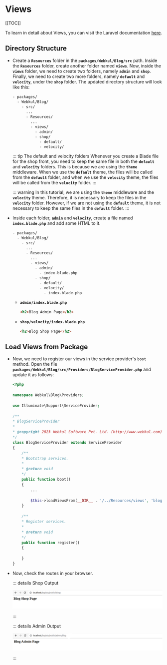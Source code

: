 # Views

[[TOC]]

To learn in detail about Views, you can visit the Laravel documentation [here](https://laravel.com/docs/10.x/views).

## Directory Structure

- Create a **`Resources`** folder in the **`packages/Webkul/Blog/src`** path. Inside the **`Resources`** folder, create another folder named **`views`**. Now, inside the **`views`** folder, we need to create two folders, namely **`admin`** and **`shop`**. Finally, we need to create two more folders, namely **`default`** and **`velocity`**, under the **`shop`** folder. The updated directory structure will look like this:

  ```
  - packages/
    - Webkul/Blog/
      - src/
        ...
        - Resources/
          ...
          - views/
            - admin/
            - shop/
              - default/
              - velocity/
  ```

  ::: tip The default and velocity folders
  Whenever you create a Blade file for the shop front, you need to keep the same file in both the **`default`** and **`velocity`** folders. This is because we are using the **`theme`** middleware. When we use the **`default`** theme, the files will be called from the **`default`** folder, and when we use the **`velocity`** theme, the files will be called from the **`velocity`** folder.
  :::

  ::: warning
  In this tutorial, we are using the **`theme`** middleware and the **`velocity`** theme. Therefore, it is necessary to keep the files in the **`velocity`** folder. However, if we are not using the **`default`** theme, it is not necessary to keep the same files in the **`default`** folder.
  :::

- Inside each folder, **`admin`** and **`velocity`**, create a file named **`index.blade.php`** and add some HTML to it.

  ```
  - packages/
    - Webkul/Blog/
      - src/
        ...
        - Resources/
          ...
          - views/
            - admin/
              - index.blade.php
            - shop/
              - default/
              - velocity/
                - index.blade.php
  ```

  - **`admin/index.blade.php`**

    ```html
    <h2>Blog Admin Page</h2>
    ```

  - **`shop/velocity/index.blade.php`**

    ```html
    <h2>Blog Shop Page</h2>
    ```

## Load Views from Package

- Now, we need to register our views in the service provider's `boot` method. Open the file **`packages/Webkul/Blog/src/Providers/BlogServiceProvider.php`** and update it as follows:

  ```php
  <?php

  namespace Webkul\Blog\Providers;

  use Illuminate\Support\ServiceProvider;

  /**
  * BlogServiceProvider
  *
  * @copyright 2023 Webkul Software Pvt. Ltd. (http://www.webkul.com)
  */
  class BlogServiceProvider extends ServiceProvider
  {
      /**
      * Bootstrap services.
      *
      * @return void
      */
      public function boot()
      {
          ...

          $this->loadViewsFrom(__DIR__ . '/../Resources/views', 'blog');
      }     

      /**
      * Register services.
      *
      * @return void
      */
      public function register()
      {

      }
  }
  ```

- Now, check the routes in your browser.

  ::: details Shop Output

  ![Shop Browser Output](../../assets/1.5.x/images/package-development/blog-shop-output.png)

  :::

  ::: details Admin Output

  ![Admin Browser Output](../../assets/1.5.x/images/package-development/blog-admin-output.png)

  :::
